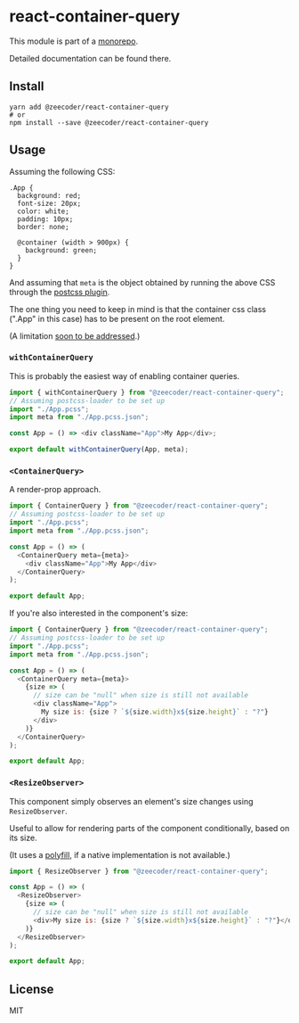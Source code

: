 # react-container-query

This module is part of a [monorepo](https://github.com/ZeeCoder/container-query).

Detailed documentation can be found there.

## Install

```
yarn add @zeecoder/react-container-query
# or
npm install --save @zeecoder/react-container-query
```

## Usage

Assuming the following CSS:

```pcss
.App {
  background: red;
  font-size: 20px;
  color: white;
  padding: 10px;
  border: none;

  @container (width > 900px) {
    background: green;
  }
}
```

And assuming that `meta` is the object obtained by running the above CSS
through the [postcss plugin](https://github.com/ZeeCoder/container-query/tree/master/packages/postcss-container-query).

The one thing you need to keep in mind is that the container css class
(".App" in this case) has to be present on the root element.

(A limitation [soon to be addressed](https://github.com/ZeeCoder/container-query/issues/89).)

### `withContainerQuery`

This is probably the easiest way of enabling container queries.

```js
import { withContainerQuery } from "@zeecoder/react-container-query";
// Assuming postcss-loader to be set up
import "./App.pcss";
import meta from "./App.pcss.json";

const App = () => <div className="App">My App</div>;

export default withContainerQuery(App, meta);
```

### `<ContainerQuery>`

A render-prop approach.

```js
import { ContainerQuery } from "@zeecoder/react-container-query";
// Assuming postcss-loader to be set up
import "./App.pcss";
import meta from "./App.pcss.json";

const App = () => (
  <ContainerQuery meta={meta}>
    <div className="App">My App</div>
  </ContainerQuery>
);

export default App;
```

If you're also interested in the component's size:

```js
import { ContainerQuery } from "@zeecoder/react-container-query";
// Assuming postcss-loader to be set up
import "./App.pcss";
import meta from "./App.pcss.json";

const App = () => (
  <ContainerQuery meta={meta}>
    {size => (
      // size can be "null" when size is still not available
      <div className="App">
        My size is: {size ? `${size.width}x${size.height}` : "?"}
      </div>
    )}
  </ContainerQuery>
);

export default App;
```

### `<ResizeObserver>`

This component simply observes an element's size changes using `ResizeObserver`.

Useful to allow for rendering parts of the component conditionally, based
on its size.

(It uses a [polyfill](https://github.com/que-etc/resize-observer-polyfill), if a native implementation is not available.)

```js
import { ResizeObserver } from "@zeecoder/react-container-query";

const App = () => (
  <ResizeObserver>
    {size => (
      // size can be "null" when size is still not available
      <div>My size is: {size ? `${size.width}x${size.height}` : "?"}</div>
    )}
  </ResizeObserver>
);

export default App;
```

## License

MIT
